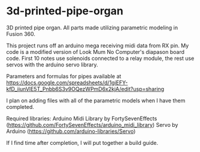 # 3d-printed-pipe-organ
3D printed pipe organ. All parts made utilizing parametric modeling in Fusion 360.

This project runs off an arduino mega receiving midi data from RX pin. My code is a modified version of Look Mum No Computer's diapason board code. First 10 notes use solenoids connected to a relay module, the rest use servos with the arduino servo library.

Parameters and formulas for pipes available at https://docs.google.com/spreadsheets/d/1giEFY-kfD_iiunVlE5T_Pnbb6S3v9OQezWPmD6x2kjA/edit?usp=sharing

I plan on adding files with all of the parametric models when I have them completed.

Required libraries: 
Arduino Midi Library by FortySevenEffects (https://github.com/FortySevenEffects/arduino_midi_library)
Servo by Arduino (https://github.com/arduino-libraries/Servo)

If I find time after completion, I will put together a build guide.
